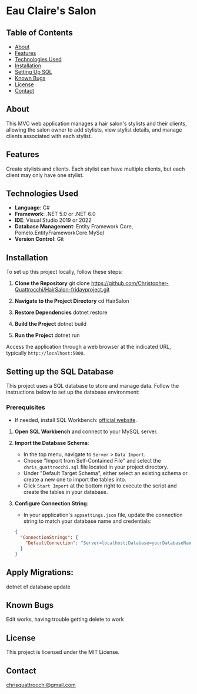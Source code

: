 # Eau Claire's Salon

## Table of Contents
- [About](#about)
- [Features](#features)
- [Technologies Used](#technologies-used)
- [Installation](#installation)
- [Setting Up SQL](#setting-up-sql)
- [Known Bugs](#known-bugs)
- [License](#license)
- [Contact](#contact)

## About
This MVC web application manages a hair salon's stylists and their clients, allowing the salon owner to add stylists, view stylist details, and manage clients associated with each stylist.

## Features
Create stylists and clients. Each stylist can have multiple clients, but each client may only have one stylist.

## Technologies Used
- **Language**: C#
- **Framework**: .NET 5.0 or .NET 6.0
- **IDE**: Visual Studio 2019 or 2022
- **Database Management**: Entity Framework Core, Pomelo.EntityFrameworkCore.MySql
- **Version Control**: Git

## Installation
To set up this project locally, follow these steps:

1. **Clone the Repository**
git clone https://github.com/Christopher-Quattrocchi/HairSalon-fridayproject.git

2. **Navigate to the Project Directory**
cd HairSalon

3. **Restore Dependencies**
dotnet restore

4. **Build the Project**
dotnet build

5. **Run the Project**
dotnet run

Access the application through a web browser at the indicated URL, typically `http://localhost:5000`.

## Setting up the SQL Database

This project uses a SQL database to store and manage data. Follow the instructions below to set up the database environment:

### Prerequisites

- If needed, install SQL Workbench: [official website](https://www.mysql.com/products/workbench/).

1. **Open SQL Workbench** and connect to your MySQL server.

2. **Import the Database Schema**:
   - In the top menu, navigate to `Server` > `Data Import`.
   - Choose "Import from Self-Contained File" and select the `chris_quattrocchi.sql` file located in your project directory.
   - Under "Default Target Schema", either select an existing schema or create a new one to import the tables into.
   - Click `Start Import` at the bottom right to execute the script and create the tables in your database.

3. **Configure Connection String**:
   - In your application's `appsettings.json` file, update the connection string to match your database name and credentials:
   ```json
   {
     "ConnectionStrings": {
       "DefaultConnection": "Server=localhost;Database=yourDatabaseName;Uid=yourUsername;Pwd=yourPassword;"
     }
   }

## Apply Migrations:
dotnet ef database update

## Known Bugs
Edit works, having trouble getting delete to work

## License
This project is licensed under the MIT License.

## Contact
chrisquattrocchi@gmail.com






